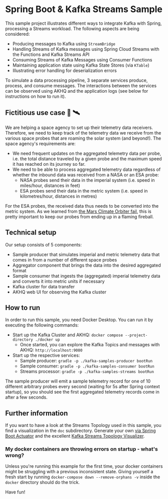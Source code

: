 # Spring Boot & Kafka Streams Sample

This sample project illustrates different ways to integrate Kafka with Spring, processing a Streams workload. The following aspects are being considered:

- Producing messages to Kafka using `StreamBridge`
- Handling Streams of Kafka messages using Spring Cloud Streams with the Functions and Kafka Streams API
- Consuming Streams of Kafka Messages using Consumer Functions
- Maintaining application state using Kafka State Stores (via `KTable`)
- Illustrating error handling for deserialization errors

To simulate a data processing pipeline, 3 separate services produce, process, and consume messages. The interactions between the services can be observed using AKHQ and the application logs (see below for instructions on how to run it).

## Fictitious use case 📡 🛰️

We are helping a space agency to set up their telemetry data receivers. Therefore, we need to keep track of the telemetry data we receive from the various space probes that are roaming the solar system (and beyond!). The space agency's requirements are:

- We need frequent updates on the aggregated telemetry data per probe, i.e. the total distance traveled by a given probe and the maximum speed it has reached on its journey so far.
- We need to be able to process aggregated telemetry data regardless of whether the inbound data was received from a NASA or an ESA probe:
  - NASA probes send their data in the imperial system (i.e. speed in miles/hour, distances in feet)
  - ESA probes send their data in the metric system (i.e. speed in kilometres/hour, distances in metres)

For the ESA probes, the received data thus needs to be converted into the metric system. As we learned from [the Mars Climate Orbiter fail](https://en.wikipedia.org/wiki/Mars_Climate_Orbiter), this is pretty important to keep our probes from ending up in a flaming fireball.

## Technical setup

Our setup consists of 5 components:

- Sample producer that simulates imperial and metric telemetry data that comes in from a number of different space probes
- Aggregator component that brings the data into the desired aggregated format
- Sample consumer that ingests the (aggregated) imperial telemetry data and converts it into metric units if necessary
- Kafka cluster for data transfer
- AKHQ web UI for observing the Kafka cluster

## How to run

In order to run this sample, you need Docker Desktop.
You can run it by executing the following commands:

- Start up the Kafka Cluster and AKHQ: `docker compose --project-directory ./docker up`
    - Once started, you can explore the Kafka Topics and messages with AKHQ: `http://localhost:9080`
- Start up the respective services:
  - Sample producer: `gradle -p ./kafka-samples-producer bootRun`
  - Sample consumer: `gradle -p ./kafka-samples-consumer bootRun`
  - Streams processor: `gradle -p ./kafka-samples-streams bootRun`

The sample producer will emit a sample telemetry record for one of 10 different arbitrary probes every second (waiting for 5s after Spring context startup), so you should see the first aggregated telemetry records come in after a few seconds.

## Further information

If you want to have a look at the Streams Topology used in this sample, you find a visualization in the `doc` subdirectory. Generate your own [via Spring Boot Actuator](http://localhost:8080/actuator/kafkastreamstopology/kafka-telemetry-data-aggregator) and the excellent [Kafka Streams Topology Visualizer](https://zz85.github.io/kafka-streams-viz/).

### My docker containers are throwing errors on startup - what's wrong?

Unless you're running this example for the first time, your docker containers might be struggling with a previous inconsistent state. Giving yourself a fresh start by running `docker-compose down --remove-orphans -v` inside the `docker` directory should do the trick.


Have fun!

